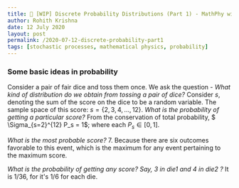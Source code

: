 ```yaml
---
title: 📑 [WIP] Discrete Probability Distributions (Part 1) - MathPhy with VBalki! 
author: Rohith Krishna
date: 12 July 2020
layout: post
permalink: /2020-07-12-discrete-probability-part1
tags: [stochastic processes, mathematical physics, probability]
---
```


### Some basic ideas in probability 

Consider a pair of fair dice and toss them once. We ask the question - *What kind of distribution do we obtain from tossing a pair of dice?* Consider $s$, denoting the sum of the score on the dice to be a random variable. The sample space of this score: $s = \{2,3,4,…,12\}$. *What is the probability of getting a particular score?* From the conservation of total probability, $ \Sigma_{s=2}^{12} P_s = 1$; where each $P_s\in [0,1]$.

*What is the most probable score?* 7. Because there are six outcomes favorable to this event, which is the  maximum for any event pertaining to the maximum score. 

*What is the probability of getting any score? Say, 3 in die1 and 4 in die2 ?* It is $1/36$, for it's $1/6$ for each die.



